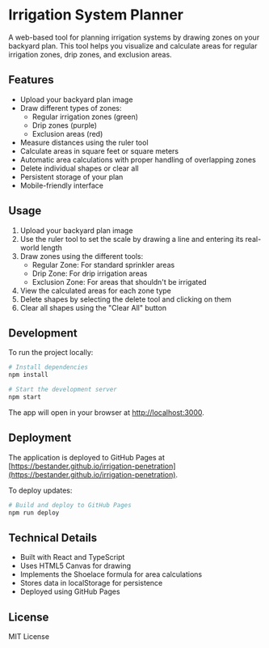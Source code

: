 # Irrigation System Planner

A web-based tool for planning irrigation systems by drawing zones on your backyard plan. This tool helps you visualize and calculate areas for regular irrigation zones, drip zones, and exclusion areas.

## Features

- Upload your backyard plan image
- Draw different types of zones:
  - Regular irrigation zones (green)
  - Drip zones (purple)
  - Exclusion areas (red)
- Measure distances using the ruler tool
- Calculate areas in square feet or square meters
- Automatic area calculations with proper handling of overlapping zones
- Delete individual shapes or clear all
- Persistent storage of your plan
- Mobile-friendly interface

## Usage

1. Upload your backyard plan image
2. Use the ruler tool to set the scale by drawing a line and entering its real-world length
3. Draw zones using the different tools:
   - Regular Zone: For standard sprinkler areas
   - Drip Zone: For drip irrigation areas
   - Exclusion Zone: For areas that shouldn't be irrigated
4. View the calculated areas for each zone type
5. Delete shapes by selecting the delete tool and clicking on them
6. Clear all shapes using the "Clear All" button

## Development

To run the project locally:

```bash
# Install dependencies
npm install

# Start the development server
npm start
```

The app will open in your browser at [http://localhost:3000](http://localhost:3000).

## Deployment

The application is deployed to GitHub Pages at [https://bestander.github.io/irrigation-penetration](https://bestander.github.io/irrigation-penetration).

To deploy updates:

```bash
# Build and deploy to GitHub Pages
npm run deploy
```

## Technical Details

- Built with React and TypeScript
- Uses HTML5 Canvas for drawing
- Implements the Shoelace formula for area calculations
- Stores data in localStorage for persistence
- Deployed using GitHub Pages

## License

MIT License
